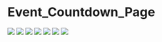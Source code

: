# Event_Countdown_Page

![](https://pbs.twimg.com/media/FfPm7VnWAAEfnwI?format=jpg&name=large)
![](https://pbs.twimg.com/media/FfNW_mUXoAEsodw?format=jpg&name=large)
![](https://pbs.twimg.com/media/FfNW9jmXEAI2Hax?format=jpg&name=large)
![](https://pbs.twimg.com/media/FfMlyyKXwAAuJKO?format=jpg&name=large)
![](https://pbs.twimg.com/media/FfLjKkbacAAUDj0?format=jpg&name=large)
![](https://pbs.twimg.com/media/FfLhDGqXkAAk9vk?format=png&name=small)
![](https://pbs.twimg.com/media/FfLff-JWQAA_mpS?format=jpg&name=large)
